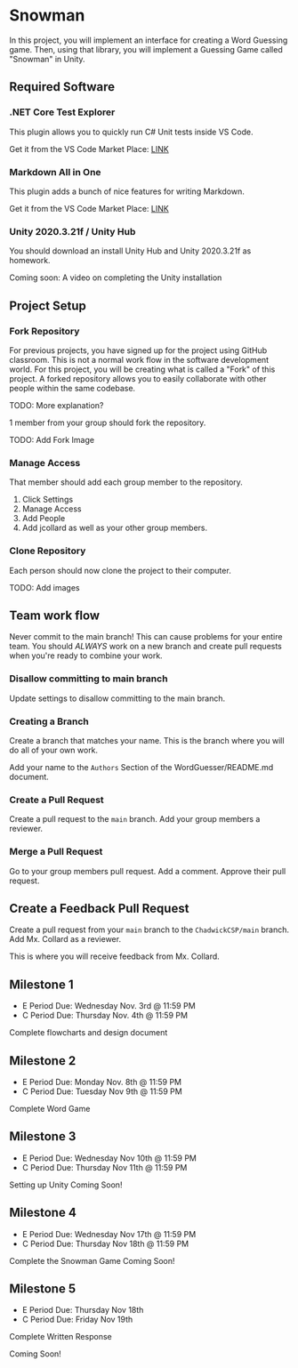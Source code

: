 # Snowman

In this project, you will implement an interface for creating a Word Guessing
game. Then, using that library, you will implement a Guessing Game called
"Snowman" in Unity.

## Required Software

### .NET Core Test Explorer

This plugin allows you to quickly run C# Unit tests inside VS Code.

Get it from the VS Code Market Place:
[LINK](https://marketplace.visualstudio.com/items?itemName=formulahendry.dotnet-test-explorer)

### Markdown All in One

This plugin adds a bunch of nice features for writing Markdown.

Get it from the VS Code Market Place:
[LINK](https://marketplace.visualstudio.com/items?itemName=yzhang.markdown-all-in-one)

### Unity 2020.3.21f / Unity Hub

You should download an install Unity Hub and Unity 2020.3.21f as homework.

Coming soon: A video on completing the Unity installation

## Project Setup

### Fork Repository

For previous projects, you have signed up for the project using GitHub
classroom. This is not a normal work flow in the software development world. For
this project, you will be creating what is called a "Fork" of this project. A
forked repository allows you to easily collaborate with other people within the
same codebase.

TODO: More explanation?

1 member from your group should fork the repository.

TODO: Add Fork Image

### Manage Access

That member should add each group member to the repository.

1. Click Settings
2. Manage Access
3. Add People
4. Add jcollard as well as your other group members.

### Clone Repository

Each person should now clone the project to their computer.

TODO: Add images

## Team work flow

Never commit to the main branch! This can cause problems for your entire team.
You should *ALWAYS* work on a new branch and create pull requests when you're
ready to combine your work.

### Disallow committing to main branch

Update settings to disallow committing to the main branch.

### Creating a Branch

Create a branch that matches your name. This is the branch where you will do all
of your own work.

Add your name to the `Authors` Section of the WordGuesser/README.md document.

### Create a Pull Request

Create a pull request to the `main` branch. Add your group members a reviewer.

### Merge a Pull Request

Go to your group members pull request. Add a comment. Approve their pull
request.

## Create a Feedback Pull Request

Create a pull request from your `main` branch to the `ChadwickCSP/main` branch.
Add Mx. Collard as a reviewer.

This is where you will receive feedback from Mx. Collard.

## Milestone 1

* E Period Due: Wednesday Nov. 3rd @ 11:59 PM 
* C Period Due: Thursday Nov. 4th @ 11:59 PM

Complete flowcharts and design document

## Milestone 2

* E Period Due: Monday Nov. 8th @ 11:59 PM 
* C Period Due: Tuesday Nov 9th @ 11:59 PM

Complete Word Game

## Milestone 3

* E Period Due: Wednesday Nov 10th @ 11:59 PM 
* C Period Due: Thursday Nov 11th @ 11:59 PM

Setting up Unity Coming Soon!

## Milestone 4

* E Period Due: Wednesday Nov 17th @ 11:59 PM 
* C Period Due: Thursday Nov 18th @ 11:59 PM

Complete the Snowman Game Coming Soon!

## Milestone 5

* E Period Due: Thursday Nov 18th
* C Period Due: Friday Nov 19th

Complete Written Response

Coming Soon!